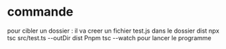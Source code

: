# commande
pour cibler un dossier : il va creer un fichier test.js dans le dossier dist
    npx tsc src/test.ts --outDir dist
Pnpm tsc  --watch pour lancer le programme